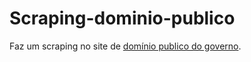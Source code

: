 # Scraping-dominio-publico
Faz um scraping no site de [domínio publico do governo](https://dominiopublico.gov.br/).
